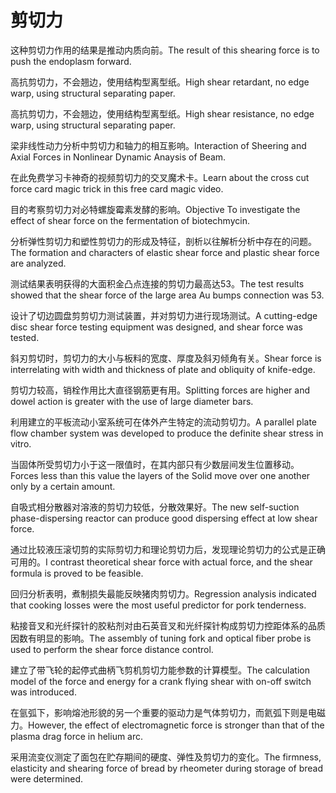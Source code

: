 # 剪切力

<p><span class="chinese">这种剪切力作用的结果是推动内质向前。</span><span class="english">The result of this shearing force is to push the endoplasm forward.</span></p>

<p><span class="chinese">高抗剪切力，不会翘边，使用结构型离型纸。</span><span class="english">High shear retardant, no edge warp, using structural separating paper.</span></p>

<p><span class="chinese">高抗剪切力，不会翘边，使用结构型离型纸。</span><span class="english">High shear resistance, no edge warp, using structural separating paper.</span></p>

<p><span class="chinese">梁非线性动力分析中剪切力和轴力的相互影响。</span><span class="english">Interaction of Sheering and Axial Forces in Nonlinear Dynamic Anaysis of Beam.</span></p>

<p><span class="chinese">在此免费学习卡神奇的视频剪切力的交叉魔术卡。</span><span class="english">Learn about the cross cut force card magic trick in this free card magic video.</span></p>

<p><span class="chinese">目的考察剪切力对必特螺旋霉素发酵的影响。</span><span class="english">Objective To investigate the effect of shear force on the fermentation of biotechmycin.</span></p>

<p><span class="chinese">分析弹性剪切力和塑性剪切力的形成及特征，剖析以往解析分析中存在的问题。</span><span class="english">The formation and characters of elastic shear force and plastic shear force are analyzed.</span></p>

<p><span class="chinese">测试结果表明获得的大面积金凸点连接的剪切力最高达53。</span><span class="english">The test results showed that the shear force of the large area Au bumps connection was 53.</span></p>

<p><span class="chinese">设计了切边圆盘剪剪切力测试装置，并对剪切力进行现场测试。</span><span class="english">A cutting-edge disc shear force testing equipment was designed, and shear force was tested.</span></p>

<p><span class="chinese">斜刃剪切时，剪切力的大小与板料的宽度、厚度及斜刃倾角有关。</span><span class="english">Shear force is interrelating with width and thickness of plate and obliquity of knife-edge.</span></p>

<p><span class="chinese">剪切力较高，销栓作用比大直径钢筋更有用。</span><span class="english">Splitting forces are higher and dowel action is greater with the use of large diameter bars.</span></p>

<p><span class="chinese">利用建立的平板流动小室系统可在体外产生特定的流动剪切力。</span><span class="english">A parallel plate flow chamber system was developed to produce the definite shear stress in vitro.</span></p>

<p><span class="chinese">当固体所受剪切力小于这一限值时，在其内部只有少数层间发生位置移动。</span><span class="english">Forces less than this value the layers of the Solid move over one another only by a certain amount.</span></p>

<p><span class="chinese">自吸式相分散器对溶液的剪切力较低，分散效果好。</span><span class="english">The new self-suction phase-dispersing reactor can produce good dispersing effect at low shear force.</span></p>

<p><span class="chinese">通过比较液压滚切剪的实际剪切力和理论剪切力后，发现理论剪切力的公式是正确可用的。</span><span class="english">I contrast theoretical shear force with actual force, and the shear formula is proved to be feasible.</span></p>

<p><span class="chinese">回归分析表明，煮制损失最能反映猪肉剪切力。</span><span class="english">Regression analysis indicated that cooking losses were the most useful predictor for pork tenderness.</span></p>

<p><span class="chinese">粘接音叉和光纤探针的胶粘剂对由石英音叉和光纤探针构成剪切力控距体系的品质因数有明显的影响。</span><span class="english">The assembly of tuning fork and optical fiber probe is used to perform the shear force distance control.</span></p>

<p><span class="chinese">建立了带飞轮的起停式曲柄飞剪机剪切力能参数的计算模型。</span><span class="english">The calculation model of the force and energy for a crank flying shear with on-off switch was introduced.</span></p>

<p><span class="chinese">在氩弧下，影响熔池形貌的另一个重要的驱动力是气体剪切力，而氦弧下则是电磁力。</span><span class="english">However, the effect of electromagnetic force is stronger than that of the plasma drag force in helium arc.</span></p>

<p><span class="chinese">采用流变仪测定了面包在贮存期间的硬度、弹性及剪切力的变化。</span><span class="english">The firmness, elasticity and shearing force of bread by rheometer during storage of bread were determined.</span></p>

